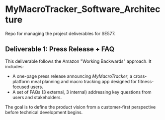 # MyMacroTracker_Software_Architecture

Repo for managing the project deliverables for SE577.

## Deliverable 1: Press Release + FAQ

This deliverable follows the Amazon "Working Backwards" approach. It includes:

- A one-page press release announcing *MyMacroTracker*, a cross-platform meal planning and macro tracking app designed for fitness-focused users.
- A set of FAQs (3 external, 3 internal) addressing key questions from users and stakeholders.

The goal is to define the product vision from a customer-first perspective before technical development begins.
